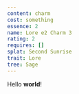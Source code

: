 ```yaml
---
content: charm
cost: something
essence: 2
name: Lore e2 Charm 3
rating: 2
requires: []
splat: Second Sunrise
trait: Lore
tree: Sage
---
```


Hello **world**!
